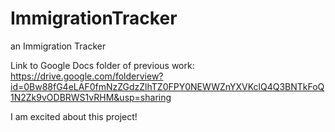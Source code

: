 # ImmigrationTracker
an Immigration Tracker

Link to Google Docs folder of previous work: https://drive.google.com/folderview?id=0Bw88fG4eLAF0fmNzZGdzZlhTZ0FPY0NEWWZnYXVKclQ4Q3BNTkFoQ1N2Zk9vODBRWS1vRHM&usp=sharing

I am excited about this project!
